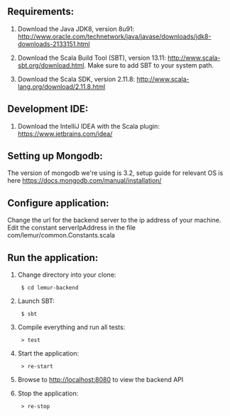## **Requirements:** ##

1. Download the Java JDK8, version 8u91: http://www.oracle.com/technetwork/java/javase/downloads/jdk8-downloads-2133151.html

2. Download the Scala Build Tool (SBT), version 13.11: http://www.scala-sbt.org/download.html. Make sure to add SBT to your system path.

3. Download the Scala SDK, version 2.11.8: http://www.scala-lang.org/download/2.11.8.html

## **Development IDE:** ##

1. Download the IntelliJ IDEA with the Scala plugin: https://www.jetbrains.com/idea/

## **Setting up Mongodb:** ##

The version of mongodb we're using is 3.2, setup guide for relevant OS is here https://docs.mongodb.com/manual/installation/


## **Configure application:** ##

Change the url for the backend server to the ip address of your machine.
Edit the constant serverIpAddress in the file com/lemur/common.Constants.scala


## **Run the application:** ##
1. Change directory into your clone:

        $ cd lemur-backend

2. Launch SBT:

        $ sbt

3. Compile everything and run all tests:

        > test

4. Start the application:

        > re-start

5. Browse to [http://localhost:8080](http://localhost:8080/) to view the backend API

6. Stop the application:

        > re-stop